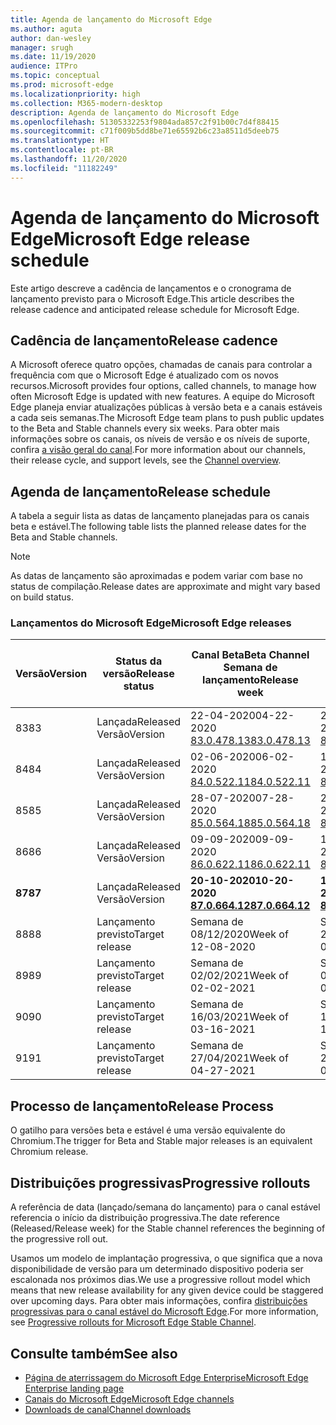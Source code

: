 ```yaml
---
title: Agenda de lançamento do Microsoft Edge
ms.author: aguta
author: dan-wesley
manager: srugh
ms.date: 11/19/2020
audience: ITPro
ms.topic: conceptual
ms.prod: microsoft-edge
ms.localizationpriority: high
ms.collection: M365-modern-desktop
description: Agenda de lançamento do Microsoft Edge
ms.openlocfilehash: 51305332253f9804ada857c2f91b00c7d4f88415
ms.sourcegitcommit: c71f009b5dd8be71e65592b6c23a8511d5deeb75
ms.translationtype: HT
ms.contentlocale: pt-BR
ms.lasthandoff: 11/20/2020
ms.locfileid: "11182249"
---
```

# <span data-ttu-id="894f3-103">Agenda de lançamento do Microsoft Edge</span><span class="sxs-lookup"><span data-stu-id="894f3-103">Microsoft Edge release schedule</span></span>

<span data-ttu-id="894f3-104">Este artigo descreve a cadência de lançamentos e o cronograma de lançamento previsto para o Microsoft Edge.</span><span class="sxs-lookup"><span data-stu-id="894f3-104">This article describes the release cadence and anticipated release schedule for Microsoft Edge.</span></span>

## <span data-ttu-id="894f3-105">Cadência de lançamento</span><span class="sxs-lookup"><span data-stu-id="894f3-105">Release cadence</span></span>

<span data-ttu-id="894f3-106">A Microsoft oferece quatro opções, chamadas de canais para controlar a frequência com que o Microsoft Edge é atualizado com os novos recursos.</span><span class="sxs-lookup"><span data-stu-id="894f3-106">Microsoft provides four options, called channels, to manage how often Microsoft Edge is updated with new features.</span></span> <span data-ttu-id="894f3-107">A equipe do Microsoft Edge planeja enviar atualizações públicas à versão beta e a canais estáveis a cada seis semanas.</span><span class="sxs-lookup"><span data-stu-id="894f3-107">The Microsoft Edge team plans to push public updates to the Beta and Stable channels every six weeks.</span></span> <span data-ttu-id="894f3-108">Para obter mais informações sobre os canais, os níveis de versão e os níveis de suporte, confira [a visão geral do canal](https://docs.microsoft.com/DeployEdge/microsoft-edge-channels#channel-overview).</span><span class="sxs-lookup"><span data-stu-id="894f3-108">For more information about our channels, their release cycle, and support levels, see the [Channel overview](https://docs.microsoft.com/DeployEdge/microsoft-edge-channels#channel-overview).</span></span>

## <span data-ttu-id="894f3-109">Agenda de lançamento</span><span class="sxs-lookup"><span data-stu-id="894f3-109">Release schedule</span></span>

<span data-ttu-id="894f3-110">A tabela a seguir lista as datas de lançamento planejadas para os canais beta e estável.</span><span class="sxs-lookup"><span data-stu-id="894f3-110">The following table lists the planned release dates for the Beta and Stable channels.</span></span>

> [!NOTE]
> <span data-ttu-id="894f3-111">As datas de lançamento são aproximadas e podem variar com base no status de compilação.</span><span class="sxs-lookup"><span data-stu-id="894f3-111">Release dates are approximate and might vary based on build status.</span></span>

### <span data-ttu-id="894f3-112">Lançamentos do Microsoft Edge</span><span class="sxs-lookup"><span data-stu-id="894f3-112">Microsoft Edge releases</span></span>

| <span data-ttu-id="894f3-113">Versão</span><span class="sxs-lookup"><span data-stu-id="894f3-113">Version</span></span> | <span data-ttu-id="894f3-114">Status da versão</span><span class="sxs-lookup"><span data-stu-id="894f3-114">Release status</span></span> | <span data-ttu-id="894f3-115">Canal Beta</span><span class="sxs-lookup"><span data-stu-id="894f3-115">Beta Channel</span></span><br><span data-ttu-id="894f3-116">Semana de lançamento</span><span class="sxs-lookup"><span data-stu-id="894f3-116">Release week</span></span> | <span data-ttu-id="894f3-117">Canal Estável</span><span class="sxs-lookup"><span data-stu-id="894f3-117">Stable Channel</span></span><br><span data-ttu-id="894f3-118">Semana de lançamento</span><span class="sxs-lookup"><span data-stu-id="894f3-118">Release week</span></span> |
|---------|-----|------|--------|
| <span data-ttu-id="894f3-119">83</span><span class="sxs-lookup"><span data-stu-id="894f3-119">83</span></span> | <span data-ttu-id="894f3-120">Lançada</span><span class="sxs-lookup"><span data-stu-id="894f3-120">Released</span></span><br><span data-ttu-id="894f3-121">Versão</span><span class="sxs-lookup"><span data-stu-id="894f3-121">Version</span></span> | <span data-ttu-id="894f3-122">22-04-2020</span><span class="sxs-lookup"><span data-stu-id="894f3-122">04-22-2020</span></span><br>[<span data-ttu-id="894f3-123">83.0.478.13</span><span class="sxs-lookup"><span data-stu-id="894f3-123">83.0.478.13</span></span>](https://docs.microsoft.com/DeployEdge/microsoft-edge-relnote-beta-channel#version-83047813-april-22) | <span data-ttu-id="894f3-124">21-05-2020</span><span class="sxs-lookup"><span data-stu-id="894f3-124">05-21-2020</span></span><br> [<span data-ttu-id="894f3-125">83.0.478.37</span><span class="sxs-lookup"><span data-stu-id="894f3-125">83.0.478.37</span></span>](https://docs.microsoft.com/DeployEdge/microsoft-edge-relnote-stable-channel#version-83047837-may-21) |
| <span data-ttu-id="894f3-126">84</span><span class="sxs-lookup"><span data-stu-id="894f3-126">84</span></span> | <span data-ttu-id="894f3-127">Lançada</span><span class="sxs-lookup"><span data-stu-id="894f3-127">Released</span></span><br><span data-ttu-id="894f3-128">Versão</span><span class="sxs-lookup"><span data-stu-id="894f3-128">Version</span></span> | <span data-ttu-id="894f3-129">02-06-2020</span><span class="sxs-lookup"><span data-stu-id="894f3-129">06-02-2020</span></span><br>[<span data-ttu-id="894f3-130">84.0.522.11</span><span class="sxs-lookup"><span data-stu-id="894f3-130">84.0.522.11</span></span>](https://docs.microsoft.com/DeployEdge/microsoft-edge-relnote-beta-channel#version-84052211-june-2) | <span data-ttu-id="894f3-131">16-07-2020</span><span class="sxs-lookup"><span data-stu-id="894f3-131">07-16-2020</span></span><br> [<span data-ttu-id="894f3-132">84.0.522.40</span><span class="sxs-lookup"><span data-stu-id="894f3-132">84.0.522.40</span></span>](https://docs.microsoft.com/DeployEdge/microsoft-edge-relnote-stable-channel#version-84052240-july-16) |
| <span data-ttu-id="894f3-133">85</span><span class="sxs-lookup"><span data-stu-id="894f3-133">85</span></span> | <span data-ttu-id="894f3-134">Lançada</span><span class="sxs-lookup"><span data-stu-id="894f3-134">Released</span></span><br><span data-ttu-id="894f3-135">Versão</span><span class="sxs-lookup"><span data-stu-id="894f3-135">Version</span></span> | <span data-ttu-id="894f3-136">28-07-2020</span><span class="sxs-lookup"><span data-stu-id="894f3-136">07-28-2020</span></span><br>[<span data-ttu-id="894f3-137">85.0.564.18</span><span class="sxs-lookup"><span data-stu-id="894f3-137">85.0.564.18</span></span>](https://docs.microsoft.com/DeployEdge/microsoft-edge-relnote-beta-channel#version-85056418-july-28)  | <span data-ttu-id="894f3-138">27-08-2020</span><span class="sxs-lookup"><span data-stu-id="894f3-138">08-27-2020</span></span><br>[<span data-ttu-id="894f3-139">85.0.564.41</span><span class="sxs-lookup"><span data-stu-id="894f3-139">85.0.564.41</span></span>](https://docs.microsoft.com/DeployEdge/microsoft-edge-relnote-stable-channel#version-85056441-august-27) |
| <span data-ttu-id="894f3-140">86</span><span class="sxs-lookup"><span data-stu-id="894f3-140">86</span></span> | <span data-ttu-id="894f3-141">Lançada</span><span class="sxs-lookup"><span data-stu-id="894f3-141">Released</span></span><br><span data-ttu-id="894f3-142">Versão</span><span class="sxs-lookup"><span data-stu-id="894f3-142">Version</span></span> | <span data-ttu-id="894f3-143">09-09-2020</span><span class="sxs-lookup"><span data-stu-id="894f3-143">09-09-2020</span></span><br>[<span data-ttu-id="894f3-144">86.0.622.11</span><span class="sxs-lookup"><span data-stu-id="894f3-144">86.0.622.11</span></span>](https://docs.microsoft.com/DeployEdge/microsoft-edge-relnote-beta-channel#version-86062211-september-9) | <span data-ttu-id="894f3-145">10-09-2020</span><span class="sxs-lookup"><span data-stu-id="894f3-145">10-09-2020</span></span><br>[<span data-ttu-id="894f3-146">86.0.622.38</span><span class="sxs-lookup"><span data-stu-id="894f3-146">86.0.622.38</span></span>](https://docs.microsoft.com/deployedge/microsoft-edge-relnote-stable-channel#version-86062238-october-9) |
| **<span data-ttu-id="894f3-147">87</span><span class="sxs-lookup"><span data-stu-id="894f3-147">87</span></span>** | <span data-ttu-id="894f3-148">Lançada</span><span class="sxs-lookup"><span data-stu-id="894f3-148">Released</span></span><br><span data-ttu-id="894f3-149">Versão</span><span class="sxs-lookup"><span data-stu-id="894f3-149">Version</span></span> | **<span data-ttu-id="894f3-150">20-10-2020</span><span class="sxs-lookup"><span data-stu-id="894f3-150">10-20-2020</span></span>**<br>**[<span data-ttu-id="894f3-151">87.0.664.12</span><span class="sxs-lookup"><span data-stu-id="894f3-151">87.0.664.12</span></span>](https://docs.microsoft.com/deployedge/microsoft-edge-relnote-beta-channel#version-87066412--october-20)** | **<span data-ttu-id="894f3-152">19-11-2020</span><span class="sxs-lookup"><span data-stu-id="894f3-152">11-19-2020</span></span>**<br>**[<span data-ttu-id="894f3-153">87.0.664.41</span><span class="sxs-lookup"><span data-stu-id="894f3-153">87.0.664.41</span></span>](https://docs.microsoft.com/deployedge/microsoft-edge-relnote-stable-channel#version-87066441-november-19)** |
| <span data-ttu-id="894f3-154">88</span><span class="sxs-lookup"><span data-stu-id="894f3-154">88</span></span> | <span data-ttu-id="894f3-155">Lançamento previsto</span><span class="sxs-lookup"><span data-stu-id="894f3-155">Target release</span></span> | <span data-ttu-id="894f3-156">Semana de 08/12/2020</span><span class="sxs-lookup"><span data-stu-id="894f3-156">Week of 12-08-2020</span></span> | <span data-ttu-id="894f3-157">Semana de 21/01/2021</span><span class="sxs-lookup"><span data-stu-id="894f3-157">Week of 01-21-2021</span></span> |
| <span data-ttu-id="894f3-158">89</span><span class="sxs-lookup"><span data-stu-id="894f3-158">89</span></span> | <span data-ttu-id="894f3-159">Lançamento previsto</span><span class="sxs-lookup"><span data-stu-id="894f3-159">Target release</span></span> | <span data-ttu-id="894f3-160">Semana de 02/02/2021</span><span class="sxs-lookup"><span data-stu-id="894f3-160">Week of 02-02-2021</span></span> | <span data-ttu-id="894f3-161">Semana de 03/04/2021</span><span class="sxs-lookup"><span data-stu-id="894f3-161">Week of 03-04-2021</span></span> |
| <span data-ttu-id="894f3-162">90</span><span class="sxs-lookup"><span data-stu-id="894f3-162">90</span></span> | <span data-ttu-id="894f3-163">Lançamento previsto</span><span class="sxs-lookup"><span data-stu-id="894f3-163">Target release</span></span> | <span data-ttu-id="894f3-164">Semana de 16/03/2021</span><span class="sxs-lookup"><span data-stu-id="894f3-164">Week of 03-16-2021</span></span> | <span data-ttu-id="894f3-165">Semana de 15/04/2021</span><span class="sxs-lookup"><span data-stu-id="894f3-165">Week of 4-15-2021</span></span> |
| <span data-ttu-id="894f3-166">91</span><span class="sxs-lookup"><span data-stu-id="894f3-166">91</span></span> | <span data-ttu-id="894f3-167">Lançamento previsto</span><span class="sxs-lookup"><span data-stu-id="894f3-167">Target release</span></span> | <span data-ttu-id="894f3-168">Semana de 27/04/2021</span><span class="sxs-lookup"><span data-stu-id="894f3-168">Week of 04-27-2021</span></span> | <span data-ttu-id="894f3-169">Semana de 27/05/2021</span><span class="sxs-lookup"><span data-stu-id="894f3-169">Week of 05-27-2021</span></span> |

## <span data-ttu-id="894f3-170">Processo de lançamento</span><span class="sxs-lookup"><span data-stu-id="894f3-170">Release Process</span></span>

<span data-ttu-id="894f3-171">O gatilho para versões beta e estável é uma versão equivalente do Chromium.</span><span class="sxs-lookup"><span data-stu-id="894f3-171">The trigger for Beta and Stable major releases is an equivalent Chromium release.</span></span>

## <span data-ttu-id="894f3-172">Distribuições progressivas</span><span class="sxs-lookup"><span data-stu-id="894f3-172">Progressive rollouts</span></span>

<span data-ttu-id="894f3-173">A referência de data (lançado/semana do lançamento) para o canal estável referencia o início da distribuição progressiva.</span><span class="sxs-lookup"><span data-stu-id="894f3-173">The date reference (Released/Release week) for the Stable channel references the beginning of the progressive roll out.</span></span>

<span data-ttu-id="894f3-174">Usamos um modelo de implantação progressiva, o que significa que a nova disponibilidade de versão para um determinado dispositivo poderia ser escalonada nos próximos dias.</span><span class="sxs-lookup"><span data-stu-id="894f3-174">We use a progressive rollout model which means that new release availability for any given device could be staggered over upcoming days.</span></span> <span data-ttu-id="894f3-175">Para obter mais informações, confira [distribuições progressivas para o canal estável do Microsoft Edge](microsoft-edge-update-progressive-rollout.md).</span><span class="sxs-lookup"><span data-stu-id="894f3-175">For more information, see [Progressive rollouts for Microsoft Edge Stable Channel](microsoft-edge-update-progressive-rollout.md).</span></span>

## <span data-ttu-id="894f3-176">Consulte também</span><span class="sxs-lookup"><span data-stu-id="894f3-176">See also</span></span>

- [<span data-ttu-id="894f3-177">Página de aterrissagem do Microsoft Edge Enterprise</span><span class="sxs-lookup"><span data-stu-id="894f3-177">Microsoft Edge Enterprise landing page</span></span>](https://aka.ms/EdgeEnterprise)
- [<span data-ttu-id="894f3-178">Canais do Microsoft Edge</span><span class="sxs-lookup"><span data-stu-id="894f3-178">Microsoft Edge channels</span></span>](microsoft-edge-channels.md)
- [<span data-ttu-id="894f3-179">Downloads de canal</span><span class="sxs-lookup"><span data-stu-id="894f3-179">Channel downloads</span></span>](https://www.microsoft.com/edge/business/download)
